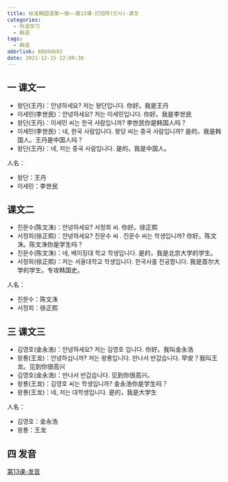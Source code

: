 ```yaml
---
title: 标准韩国语第一册——第13课-打招呼(인사)-课文
categories:
  - 外语学习
  - 韩语
tags:
  - 韩语
abbrlink: 88b9d692
date: 2021-12-15 22:09:30
---
```

## 一 课文一

* 왕단(王丹)：안녕하세요? 저는 왕단입니다.   你好。我是王丹
* 이세민(李世民)：안녕하세요? 저는  이세민입니다.  你好。我是李世民
* 왕단(王丹)：이세민  씨는   한국  사람입니까?  李世民你是韩国人吗？
* 이세민(李世民)：네,  한국  사람입니다.  왕당  씨는  중국  사람입니까?  是的，我是韩国人。王丹是中国人吗？
* 왕단(王丹)：네,  저는  중국  사람입니다. 是的，我是中国人。

<!--more-->

人名：

* 왕단：王丹
* 이세민：李世民

## 课文二

* 진문수(陈文洙)：안녕하세요? 서정희 씨.   你好。徐正熙
* 서정희(徐正熙)：안녕하세요?  진문수 씨 .  진문수 씨는  학생입니까? 你好。陈文洙。陈文洙你是学生吗？
* 진문수(陈文洙)：네,  베이징대 학교  학생입니다.   是的，我是北京大学的学生。
* 서정희(徐正熙)：저는  서울대학교  학생입니다.  한국사를 전공합니다. 我是首尔大学的学生。专攻韩国史。

人名：

* 진문수：陈文洙
* 서정희：徐正熙

## 三 课文三

* 김영호(金永浩)：안녕하세요? 저는  김영호 입니다.  你好。我叫金永浩
* 왕룡(王龙)：안녕하십니까? 저는 왕룡입니다. 만나서  반갑습니다.  早安？我叫王龙。见到你很高兴
* 김영호(金永浩)：만나서 반갑습니다.  见到你很高兴。
* 왕룡(王龙)：김영호  씨는  학생입니까?  金永浩你是学生吗？
* 왕룡(王龙)：네,  저는  대학생입니다.  是的，我是大学生

人名：

* 김영호：金永浩
* 왕룡：王龙

## 四 发音

[第13课-发音](https://biz.cli.im/Pcview?name=https%3A%2F%2Fbiz.cli.im%2Ftest%2FIY485316%3Fcoding%3DH18jqt%26qrurl%3Dhttp%253A%252F%252Fqr31.cn%252FH18jqt%26gtype%3D2&time=1)
